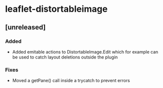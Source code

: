 # leaflet-distortableimage

## [unreleased]

### Added

- Added emitable actions to DistortableImage.Edit which for example can be used to catch layout deletions outside the plugin

### Fixes

- Moved a getPane() call inside a trycatch to prevent errors